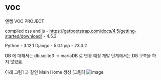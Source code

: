 # voc
엔켐 VOC PROJECT


compiled css and js - https://getbootstrap.com/docs/4.5/getting-started/download/
                    - 4.5.3
                    
Python - 3.12.1
Django - 5.0.1
pip - 23.3.2


DB 에 대해서는 db.sqlite3 -> mariaDB 로 변경 예정 개발 단계에서는 DB 구축을 하지 않았음.

아래 그림1 과 같인 Main Home 생성
[그림1]
![image](https://github.com/UNNAMED-Proxy/voc/assets/56819763/a71cd112-6dcc-417f-bfc0-ae4cf05f3d61)
